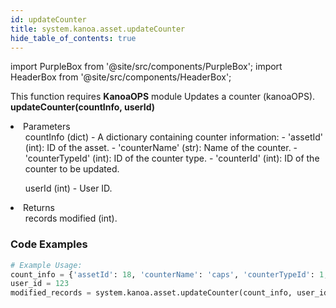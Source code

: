 ```yaml
---
id: updateCounter
title: system.kanoa.asset.updateCounter
hide_table_of_contents: true
---
```


import PurpleBox from '@site/src/components/PurpleBox';
import HeaderBox from '@site/src/components/HeaderBox';

<PurpleBox>This function requires <b>KanoaOPS</b> module</PurpleBox>
<HeaderBox header="Description">Updates a counter (kanoaOPS).</HeaderBox>
<HeaderBox header="Syntax">
    <b>updateCounter(countInfo, userId)</b>
    <li> Parameters <br />
        <ul>countInfo (dict) - A dictionary containing counter information:
            - 'assetId' (int): ID of the asset.
            - 'counterName' (str): Name of the counter.
            - 'counterTypeId' (int): ID of the counter type.
            - 'counterId' (int): ID of the counter to be updated.
        </ul>
        <ul>userId (int) - User ID.</ul>
    </li>
    <li> Returns <br />
        <ul>records modified (int).</ul>
    </li>
</HeaderBox>

### Code Examples

```python
# Example Usage:
count_info = {'assetId': 18, 'counterName': 'caps', 'counterTypeId': 1, 'counterId': 10}
user_id = 123
modified_records = system.kanoa.asset.updateCounter(count_info, user_id)
